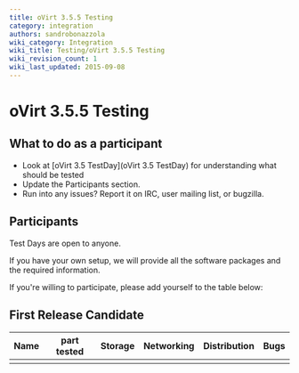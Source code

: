 ```yaml
---
title: oVirt 3.5.5 Testing
category: integration
authors: sandrobonazzola
wiki_category: Integration
wiki_title: Testing/oVirt 3.5.5 Testing
wiki_revision_count: 1
wiki_last_updated: 2015-09-08
---
```


# oVirt 3.5.5 Testing

## What to do as a participant

*   Look at [oVirt 3.5 TestDay](oVirt 3.5 TestDay) for understanding what should be tested
*   Update the Participants section.
*   Run into any issues? Report it on IRC, user mailing list, or bugzilla.

## Participants

Test Days are open to anyone.

If you have your own setup, we will provide all the software packages and the required information.

If you're willing to participate, please add yourself to the table below:

## First Release Candidate

| Name | part tested | Storage | Networking | Distribution | Bugs |
|------|-------------|---------|------------|--------------|------|
|      |             |         |            |              |      |

